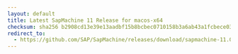 ```yaml
---
layout: default
title: Latest SapMachine 11 Release for macos-x64
checksum: sha256 b2908cd13e39e13aadbf15b8bcbec0710158b3a6ab43a1fcbece03a8c991de59
redirect_to:
  - https://github.com/SAP/SapMachine/releases/download/sapmachine-11.0.22/sapmachine-jdk-11.0.22_macos-x64_bin.tar.gz
---
```

